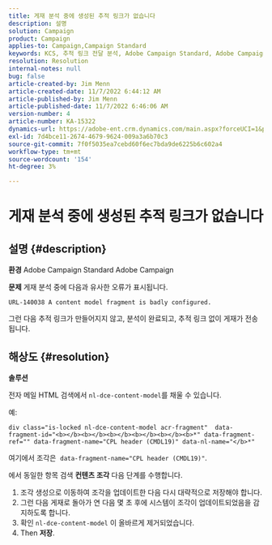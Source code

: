 ```yaml
---
title: 게재 분석 중에 생성된 추적 링크가 없습니다
description: 설명
solution: Campaign
product: Campaign
applies-to: Campaign,Campaign Standard
keywords: KCS, 추적 링크 전달 분석, Adobe Campaign Standard, Adobe Campaign, 오류, HTML, 조각
resolution: Resolution
internal-notes: null
bug: false
article-created-by: Jim Menn
article-created-date: 11/7/2022 6:44:12 AM
article-published-by: Jim Menn
article-published-date: 11/7/2022 6:46:06 AM
version-number: 4
article-number: KA-15322
dynamics-url: https://adobe-ent.crm.dynamics.com/main.aspx?forceUCI=1&pagetype=entityrecord&etn=knowledgearticle&id=37a9e491-675e-ed11-9562-6045bd0061cb
exl-id: 7d4bce11-2674-4679-9624-009a3a6b70c3
source-git-commit: 7f0f5035ea7cebd60f6ec7bda9de6225b6c602a4
workflow-type: tm+mt
source-wordcount: '154'
ht-degree: 3%

---
```


# 게재 분석 중에 생성된 추적 링크가 없습니다

## 설명 {#description}


<b>환경</b>
Adobe Campaign Standard Adobe Campaign

<b>문제</b>
게재 분석 중에 다음과 유사한 오류가 표시됩니다.


```
URL-140038 A content model fragment is badly configured.
```


그런 다음 추적 링크가 만들어지지 않고, 분석이 완료되고, 추적 링크 없이 게재가 전송됩니다.


## 해상도 {#resolution}


<b>솔루션</b>

전자 메일 HTML 검색에서 `nl-dce-content-model`를 채울 수 있습니다.

예:


```
div class="is-locked nl-dce-content-model acr-fragment"  data-fragment-id="<b></b><b></b><b></b><b></b><b></b><b>*" data-fragment-ref="" data-fragment-name="CPL header (CMDL19)" data-nl-name="</b>*"
```


여기에서 조각은  `data-fragment-name="CPL header (CMDL19)"`.

에서 동일한 항목 검색 <b>컨텐츠 조각</b> 다음 단계를 수행합니다.

1. 조각 생성으로 이동하여 조각을 업데이트한 다음 다시 대략적으로 저장해야 합니다.
2. 그런 다음 게재로 돌아가 연 다음 몇 초 후에 시스템이 조각이 업데이트되었음을 감지하도록 합니다.
3. 확인 `nl-dce-content-model` 이 올바르게 제거되었습니다.
4. Then <b>저장</b>.
